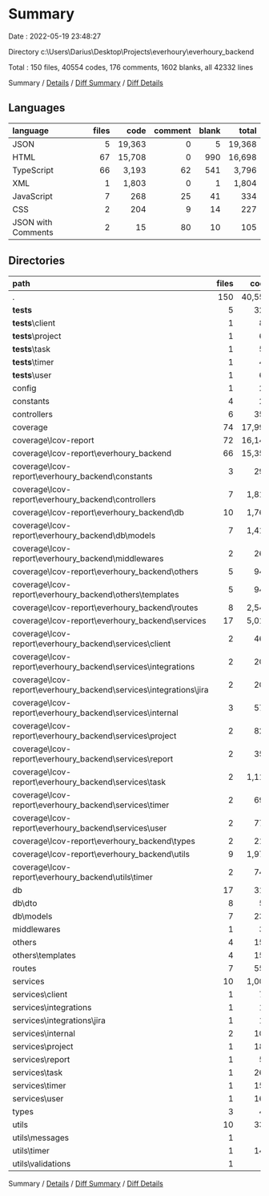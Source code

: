 # Summary

Date : 2022-05-19 23:48:27

Directory c:\Users\Darius\Desktop\Projects\everhoury\everhoury_backend

Total : 150 files,  40554 codes, 176 comments, 1602 blanks, all 42332 lines

Summary / [Details](details.md) / [Diff Summary](diff.md) / [Diff Details](diff-details.md)

## Languages
| language | files | code | comment | blank | total |
| :--- | ---: | ---: | ---: | ---: | ---: |
| JSON | 5 | 19,363 | 0 | 5 | 19,368 |
| HTML | 67 | 15,708 | 0 | 990 | 16,698 |
| TypeScript | 66 | 3,193 | 62 | 541 | 3,796 |
| XML | 1 | 1,803 | 0 | 1 | 1,804 |
| JavaScript | 7 | 268 | 25 | 41 | 334 |
| CSS | 2 | 204 | 9 | 14 | 227 |
| JSON with Comments | 2 | 15 | 80 | 10 | 105 |

## Directories
| path | files | code | comment | blank | total |
| :--- | ---: | ---: | ---: | ---: | ---: |
| . | 150 | 40,554 | 176 | 1,602 | 42,332 |
| __tests__ | 5 | 322 | 6 | 17 | 345 |
| __tests__\client | 1 | 86 | 2 | 4 | 92 |
| __tests__\project | 1 | 68 | 0 | 3 | 71 |
| __tests__\task | 1 | 59 | 2 | 3 | 64 |
| __tests__\timer | 1 | 44 | 2 | 2 | 48 |
| __tests__\user | 1 | 65 | 0 | 5 | 70 |
| config | 1 | 23 | 0 | 1 | 24 |
| constants | 4 | 20 | 3 | 3 | 26 |
| controllers | 6 | 358 | 2 | 51 | 411 |
| coverage | 74 | 17,995 | 34 | 1,037 | 19,066 |
| coverage\lcov-report | 72 | 16,144 | 34 | 1,035 | 17,213 |
| coverage\lcov-report\everhoury_backend | 66 | 15,354 | 0 | 958 | 16,312 |
| coverage\lcov-report\everhoury_backend\constants | 3 | 291 | 0 | 43 | 334 |
| coverage\lcov-report\everhoury_backend\controllers | 7 | 1,813 | 0 | 103 | 1,916 |
| coverage\lcov-report\everhoury_backend\db | 10 | 1,762 | 0 | 146 | 1,908 |
| coverage\lcov-report\everhoury_backend\db\models | 7 | 1,411 | 0 | 103 | 1,514 |
| coverage\lcov-report\everhoury_backend\middlewares | 2 | 266 | 0 | 28 | 294 |
| coverage\lcov-report\everhoury_backend\others | 5 | 947 | 0 | 79 | 1,026 |
| coverage\lcov-report\everhoury_backend\others\templates | 5 | 947 | 0 | 79 | 1,026 |
| coverage\lcov-report\everhoury_backend\routes | 8 | 2,546 | 0 | 118 | 2,664 |
| coverage\lcov-report\everhoury_backend\services | 17 | 5,015 | 0 | 239 | 5,254 |
| coverage\lcov-report\everhoury_backend\services\client | 2 | 464 | 0 | 28 | 492 |
| coverage\lcov-report\everhoury_backend\services\integrations | 2 | 209 | 0 | 28 | 237 |
| coverage\lcov-report\everhoury_backend\services\integrations\jira | 2 | 209 | 0 | 28 | 237 |
| coverage\lcov-report\everhoury_backend\services\internal | 3 | 576 | 0 | 43 | 619 |
| coverage\lcov-report\everhoury_backend\services\project | 2 | 824 | 0 | 28 | 852 |
| coverage\lcov-report\everhoury_backend\services\report | 2 | 353 | 0 | 28 | 381 |
| coverage\lcov-report\everhoury_backend\services\task | 2 | 1,115 | 0 | 28 | 1,143 |
| coverage\lcov-report\everhoury_backend\services\timer | 2 | 698 | 0 | 28 | 726 |
| coverage\lcov-report\everhoury_backend\services\user | 2 | 776 | 0 | 28 | 804 |
| coverage\lcov-report\everhoury_backend\types | 2 | 212 | 0 | 28 | 240 |
| coverage\lcov-report\everhoury_backend\utils | 9 | 1,974 | 0 | 131 | 2,105 |
| coverage\lcov-report\everhoury_backend\utils\timer | 2 | 746 | 0 | 28 | 774 |
| db | 17 | 319 | 1 | 97 | 417 |
| db\dto | 8 | 56 | 0 | 14 | 70 |
| db\models | 7 | 237 | 0 | 77 | 314 |
| middlewares | 1 | 30 | 0 | 2 | 32 |
| others | 4 | 159 | 0 | 20 | 179 |
| others\templates | 4 | 159 | 0 | 20 | 179 |
| routes | 7 | 555 | 1 | 73 | 629 |
| services | 10 | 1,005 | 20 | 182 | 1,207 |
| services\client | 1 | 79 | 0 | 19 | 98 |
| services\integrations | 1 | 10 | 0 | 3 | 13 |
| services\integrations\jira | 1 | 10 | 0 | 3 | 13 |
| services\internal | 2 | 101 | 5 | 14 | 120 |
| services\project | 1 | 185 | 3 | 30 | 218 |
| services\report | 1 | 55 | 2 | 4 | 61 |
| services\task | 1 | 264 | 5 | 46 | 315 |
| services\timer | 1 | 151 | 1 | 24 | 176 |
| services\user | 1 | 160 | 4 | 41 | 205 |
| types | 3 | 46 | 1 | 7 | 54 |
| utils | 10 | 337 | 26 | 74 | 437 |
| utils\messages | 1 | 3 | 1 | 2 | 6 |
| utils\timer | 1 | 141 | 19 | 32 | 192 |
| utils\validations | 1 | 8 | 0 | 3 | 11 |

Summary / [Details](details.md) / [Diff Summary](diff.md) / [Diff Details](diff-details.md)